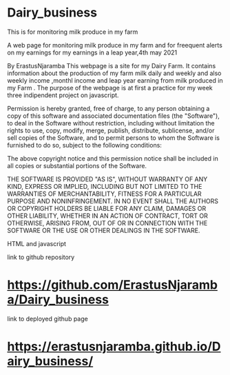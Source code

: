 # Dairy_business


This is for monitoring milk produce in my farm



A web page for monitoring milk produce in my farm and for freequent 
alerts on my earnings for my earnings in a leap year,4th may 2021


By ErastusNjaramba
This webpage is a site for my Dairy Farm. It contains information about the production of my farm milk daily and weekly and also weekly income ,monthl income and leap year earning from milk produced in my Farm . The purpose of the webpage is at first a practice for my week three indipendent project on javascript.

Permission is hereby granted, free of charge, to any person obtaining a copy of this software and associated documentation files (the "Software"), to deal in the Software without restriction, including without limitation the rights to use, copy, modify, merge, publish, distribute, sublicense, and/or sell copies of the Software, and to permit persons to whom the Software is furnished to do so, subject to the following conditions:

The above copyright notice and this permission notice shall be included in all copies or substantial portions of the Software.

THE SOFTWARE IS PROVIDED "AS IS", WITHOUT WARRANTY OF ANY KIND, EXPRESS OR IMPLIED, INCLUDING BUT NOT LIMITED TO THE WARRANTIES OF MERCHANTABILITY, FITNESS FOR A PARTICULAR PURPOSE AND NONINFRINGEMENT. IN NO EVENT SHALL THE AUTHORS OR COPYRIGHT HOLDERS BE LIABLE FOR ANY CLAIM, DAMAGES OR OTHER LIABILITY, WHETHER IN AN ACTION OF CONTRACT, TORT OR OTHERWISE, ARISING FROM, OUT OF OR IN CONNECTION WITH THE SOFTWARE OR THE USE OR OTHER DEALINGS IN THE SOFTWARE.

HTML and javascript

link to github repository
# https://github.com/ErastusNjaramba/Dairy_business
link to deployed github page
 # https://erastusnjaramba.github.io/Dairy_business/
